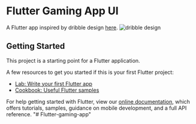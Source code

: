 # Flutter Gaming App UI

A Flutter app inspired by dribble design [here](https://dribbble.com/shots/15154811-Gaming-App-UI/attachments/6893494?mode=media).
![dribble design](https://cdn.dribbble.com/users/3862493/screenshots/15154811/media/06e968bbf82dbf14414fbc5dce25bc8a.png)
## Getting Started

This project is a starting point for a Flutter application.

A few resources to get you started if this is your first Flutter project:

- [Lab: Write your first Flutter app](https://flutter.dev/docs/get-started/codelab)
- [Cookbook: Useful Flutter samples](https://flutter.dev/docs/cookbook)

For help getting started with Flutter, view our
[online documentation](https://flutter.dev/docs), which offers tutorials,
samples, guidance on mobile development, and a full API reference.
"# Flutter-gaming-app" 
